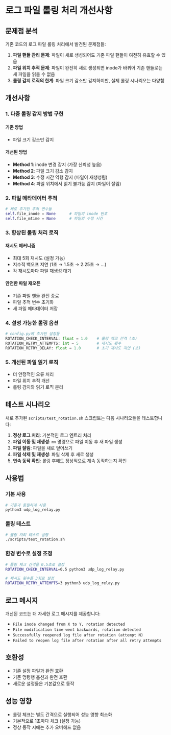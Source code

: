 # 로그 파일 롤링 처리 개선사항

## 문제점 분석

기존 코드의 로그 파일 롤링 처리에서 발견된 문제점들:

1. **파일 핸들 관리 문제**: 파일이 새로 생성되어도 기존 파일 핸들이 여전히 유효할 수 있음
2. **파일 위치 추적 문제**: 파일이 완전히 새로 생성되면 inode가 바뀌어 기존 핸들로는 새 파일을 읽을 수 없음
3. **롤링 감지 로직의 한계**: 파일 크기 감소만 감지하지만, 실제 롤링 시나리오는 다양함

## 개선사항

### 1. 다중 롤링 감지 방법 구현

#### 기존 방법
- 파일 크기 감소만 감지

#### 개선된 방법
- **Method 1**: inode 변경 감지 (가장 신뢰성 높음)
- **Method 2**: 파일 크기 감소 감지
- **Method 3**: 수정 시간 역행 감지 (파일이 재생성됨)
- **Method 4**: 파일 위치에서 읽기 불가능 감지 (파일이 잘림)

### 2. 파일 메타데이터 추적

```python
# 새로 추가된 추적 변수들
self.file_inode = None      # 파일의 inode 번호
self.file_mtime = None      # 파일의 수정 시간
```

### 3. 향상된 롤링 처리 로직

#### 재시도 메커니즘
- 최대 5회 재시도 (설정 가능)
- 지수적 백오프 지연 (1초 → 1.5초 → 2.25초 → ...)
- 각 재시도마다 파일 재생성 대기

#### 안전한 파일 재오픈
- 기존 파일 핸들 완전 종료
- 파일 추적 변수 초기화
- 새 파일 메타데이터 저장

### 4. 설정 가능한 롤링 옵션

```python
# config.py에 추가된 설정들
ROTATION_CHECK_INTERVAL: float = 1.0    # 롤링 체크 간격 (초)
ROTATION_RETRY_ATTEMPTS: int = 5        # 재시도 횟수
ROTATION_RETRY_DELAY: float = 1.0       # 초기 재시도 지연 (초)
```

### 5. 개선된 파일 읽기 로직

- 더 안정적인 오류 처리
- 파일 위치 추적 개선
- 롤링 감지와 읽기 로직 분리

## 테스트 시나리오

새로 추가된 `scripts/test_rotation.sh` 스크립트는 다음 시나리오들을 테스트합니다:

1. **정상 로그 처리**: 기본적인 로그 엔트리 처리
2. **파일 이동 및 재생성**: `mv` 명령으로 파일 이동 후 새 파일 생성
3. **파일 잘림**: 파일을 새로 덮어쓰기
4. **파일 삭제 및 재생성**: 파일 삭제 후 새로 생성
5. **연속 동작 확인**: 롤링 후에도 정상적으로 계속 동작하는지 확인

## 사용법

### 기본 사용
```bash
# 기존과 동일하게 사용
python3 udp_log_relay.py
```

### 롤링 테스트
```bash
# 롤링 처리 테스트 실행
./scripts/test_rotation.sh
```

### 환경 변수로 설정 조정
```bash
# 롤링 체크 간격을 0.5초로 설정
ROTATION_CHECK_INTERVAL=0.5 python3 udp_log_relay.py

# 재시도 횟수를 3회로 설정
ROTATION_RETRY_ATTEMPTS=3 python3 udp_log_relay.py
```

## 로그 메시지

개선된 코드는 더 자세한 로그 메시지를 제공합니다:

- `File inode changed from X to Y, rotation detected`
- `File modification time went backwards, rotation detected`
- `Successfully reopened log file after rotation (attempt N)`
- `Failed to reopen log file after rotation after all retry attempts`

## 호환성

- 기존 설정 파일과 완전 호환
- 기존 명령행 옵션과 완전 호환
- 새로운 설정들은 기본값으로 동작

## 성능 영향

- 롤링 체크는 별도 간격으로 실행되어 성능 영향 최소화
- 기본적으로 1초마다 체크 (설정 가능)
- 정상 동작 시에는 추가 오버헤드 없음

